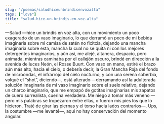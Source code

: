 ```yaml
---
slug: "/poemas/saludhiceunbrindisenvozalta"
tags: ["love"]
title: "salud-hice-un-brindis-en-voz-alta"
---
```

—Salud —hice un brindis en voz alta, con un movimiento un poco exagerado de un vaso imaginario, lo que derramó un poco de mi bebida imaginaria sobre mi camisa de satén no ficitcia, dejando una mancha imaginaria sobre esta, mancha la cual no se quita ni con los mejores detergentes imaginarios, y aún así, me alejé, altanera, despacio, pero animada, mientras caminaba por el callejón oscuro, brindé en dirección a la avenida de luces Neón, el Rosse Buurt. Con vaso en mano, estiré el brazo aún más alto, hacia el cielo, o debería decir, la Gran Mancha Roja del fondo de microondas, el infrarrojo del cielo nocturno, y con una serena soberbia, volqué el “shot”, diciendo—, está alterado —derramando así la adulterada solución imaginaria de mi vaso imaginario sobre el suelo relativo, dejando un charco imaginario, que me empapó de gotitas imaginarias mis zapatos de cuero surrealista, cuerina verdadera. Me niego a tomar más veneno —pero mis palabras se tropezaron entre ellas, o fueron mis pies los que lo hicieron. Traté de girar las piernas y el torso hacia lados contrarios—. Ups, la costumbre —me levanté—, aquí no hay conservación del momento angular.